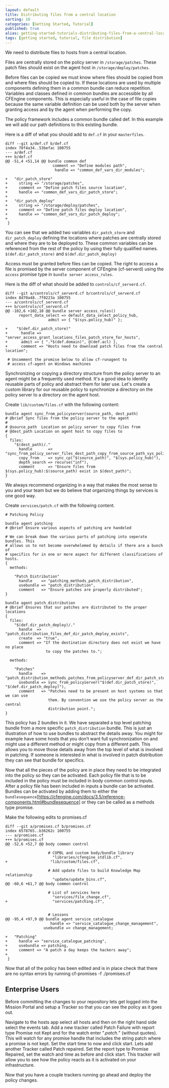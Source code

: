 ```yaml
---
layout: default
title: Distributing files from a central location
sorting: 10
categories: [Getting Started, Tutorial]
published: true
alias: getting-started-tutorials-distributing-files-from-a-central-location.html
tags: [getting started, tutorial, file distribution]
---
```


We need to distribute files to hosts from a central location.

Files are centrally stored on the policy server in `/storage/patches`. These
patch files should exist on the agent host in `/storage/deploy/patches`.

Before files can be copied we must know where files should be copied from and
where files should be copied to. If these locations are used by multiple
components defining them in a common bundle can reduce repetition. Variables
and classes defined in common bundles are accessible by all CFEngine
components. This is especially useful in the case of file copies because the
same variable definition can be used both by the server when granting access
and by the agent when performing the copy.

The policy framework includes a common bundle called def. In this example we
will add our path definitions to this existing bundle.

Here is a diff of what you should add to `def.cf` in your `masterfiles`.

    diff --git a/def.cf b/def.cf
    index 70f4a34..53befac 100755
    --- a/def.cf
    +++ b/def.cf
    @@ -51,4 +51,14 @@ bundle common def
                         comment => "Define modules path",
                          handle => "common_def_vars_dir_modules";

    +   "dir_patch_store"
    +     string => "/storage/patches",
    +     comment => "Define patch files source location",
    +     handle => "common_def_vars_dir_patch_store";
    +
    +   "dir_patch_deploy"
    +     string => "/storage/deploy/patches",
    +     comment => "Define patch files deploy location",
    +     handle => "common_def_vars_dir_patch_deploy";
    +
     }

You can see that we added two variables `dir_patch_store` and
`dir_patch_deploy` defining the locations where patches are centrally stored
and where they are to be deployed to. These common variables can be referenced
from the rest of the policy by using their fully qualified names.
`$(def.dir_patch_store)` and `$(def.dir_patch_deploy)`

Access must be granted before files can be copied. The right to access a file
is promised by the server component of CFEngine (cf-serverd) using the `access`
promise type in `bundle server access_rules`.

Here is the diff of what should be added to `controls/cf_serverd.cf`.

    diff --git a/controls/cf_serverd.cf b/controls/cf_serverd.cf
    index 8d70a48..7f0223a 100755
    --- a/controls/cf_serverd.cf
    +++ b/controls/cf_serverd.cf
    @@ -102,6 +102,10 @@ bundle server access_rules()
          report_data_select => default_data_select_policy_hub,
                       admit => { "$(sys.policy_hub)" };

    +    "$(def.dir_patch_store)"
    +      handle => "server_access_grant_locations_files_patch_store_for_hosts",
    +      admit => { ".*$(def.domain)", @(def.acl) },
    +      comment => "Hosts need to download patch files from the central location";

     # Uncomment the promise below to allow cf-runagent to
     # access cf-agent on Windows machines

Synchronizing or copying a directory structure from the policy server to
an agent might be a frequently used method. It's a good idea to identify
reusable parts of policy and abstract them for later use. Let's create a
custom library for our reusable policy to synchronize a directory on the
policy server to a directory on the agent host.

Create `lib/custom/files.cf` with the following content:

    bundle agent sync_from_policyserver(source_path, dest_path)
    # @brief Sync files from the policy server to the agent
    #
    # @source_path  Location on policy server to copy files from
    # @dest_path Location on agent host to copy files to
    {
      files:
        "$(dest_path)/."
          handle       => "sync_from_policy_server_files_dest_path_copy_from_source_path_sys_policy_hub",
          copy_from    => sync_cp("$(source_path)", "$(sys.policy_hub)"),
          depth_search => recurse("inf"),
          comment      => "Ensure files from $(sys.policy_hub):$(source_path) exist in $(dest_path)";
    }

We always recommend organizing in a way that makes the most sense to you and
your team but we do believe that organizing things by services is one good way.

Create `services/patch.cf` with the following content.

    # Patching Policy

    bundle agent patching
    # @brief Ensure various aspects of patching are handeled

    # We can break down the various parts of patching into seperate bundles. This
    # allows us to not become overwhelemed by details if there are a bunch of
    # specifics for in one or more aspect for different classifications of hosts.
    {
      methods:

        "Patch Distribution"
          handle    => "patching_methods_patch_distribution",
          usebundle => "patch_distribution",
          comment   => "Ensure patches are properly distributed";
    }

    bundle agent patch_distribution
    # @brief Ensures that our patches are distributed to the proper locations
    {
      files:
        "$(def.dir_patch_deploy)/."
          handle  => "patch_distribution_files_def_dir_patch_deploy_exists",
          create  => "true",
          comment => "If the destination directory does not exist we have no place
                      to copy the patches to.";

      methods:

        "Patches"
          handle    => "patch_distribution_methods_patches_from_policyserver_def_dir_patch_store_to_def_dir_patch_deploy",
          usebundle => sync_from_policyserver("$(def.dir_patch_store)", "$(def.dir_patch_deploy)"),
          comment   => "Patches need to be present on host systems so that we can use
                       them. By convention we use the policy server as the central
                       distribution point.";
    }

This policy has 2 bundles in it. We have separated a top level patching
bundle from a more specific `patch_distribution` bundle. This is just an
illustration of how to use bundles to abstract the details away. You
might for example have some hosts that you don’t want full
synchronization on and might use a different method or might copy from a
different path. This allows you to move those details away from the top
level of what is involved in patching. If someone is interested in what
is involved in patch distribution they can see that bundle for specifics.

Now that all the pieces of the policy are in place they need to be
integrated into the policy so they can be activated. Each policy file
that is to be included in the policy must be included in body common
control inputs. After a policy file has been included in inputs a bundle
can be activated. Bundles can be activated by adding them to either the
`bundlesequence`[https://cfengine.com/docs/3.5/reference-components.html#bundlesequence] or they can be called as a methods type promise.

Make the following edits to promises.cf

    diff --git a/promises.cf b/promises.cf
    index 6578765..b36262c 100755
    --- a/promises.cf
    +++ b/promises.cf
    @@ -52,6 +52,7 @@ body common control

                       # COPBL and custom body/bundle library
                         "libraries/cfengine_stdlib.cf",
    +                   "lib/custom/files.cf",

                       # Add update files to build Knowledge Map relationship
                         "update/update_bins.cf",
    @@ -60,6 +61,7 @@ body common control

                       # List of services here
                         "services/file_change.cf",
    +                    "services/patching.cf",


                       # Lessons
    @@ -95,4 +97,9 @@ bundle agent service_catalogue
                        handle => "service_catalogue_change_management",
                     usebundle => change_management;

    +   "Patching"
    +     handle => "service_catalogue_patching",
    +     usebundle => patching,
    +     comment => "A patch a day keeps the hackers away";
    +
     }

Now that all of the policy has been edited and is in place check that
there are no syntax errors by running cf-promises -f ./promises.cf

## Enterprise Users ##
Before committing the changes to your repository lets get logged into
the Mission Portal and setup a Tracker so that you can see the policy as
it goes out.

Navigate to the hosts app select all hosts and then on the right hand
side select the events tab. Add a new tracker called Patch Failure with
report type Promise not Kept and for the watch enter ".*patch.*"
(without quotes). This will watch for any promise handle that includes
the string patch where a promise is not kept. Set the start time to now
and click start. Lets add another Tracker called Patch repaired. Set the
report type to Promise Repaired, set the watch and time as before and
click start. This tracker will allow you to see how the policy reacts as
it is activated on your infrastructure.

Now that you have a couple trackers running go ahead and deploy the
policy changes.
